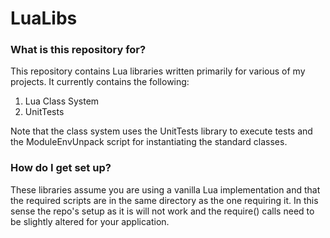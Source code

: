 # LuaLibs

### What is this repository for?

This repository contains Lua libraries written primarily for various of my projects. It currently contains the following:

1. Lua Class System
2. UnitTests

Note that the class system uses the UnitTests library to execute tests and the ModuleEnvUnpack script for instantiating the standard classes.

### How do I get set up?

These libraries assume you are using a vanilla Lua implementation and that the required scripts are in the same directory as the one requiring it. In this sense the repo's setup as it is will not work and the require() calls need to be slightly altered for your application.

